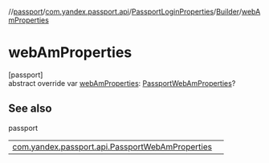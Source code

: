 //[passport](../../../../index.md)/[com.yandex.passport.api](../../index.md)/[PassportLoginProperties](../index.md)/[Builder](index.md)/[webAmProperties](web-am-properties.md)

# webAmProperties

[passport]\
abstract override var [webAmProperties](web-am-properties.md): [PassportWebAmProperties](../../-passport-web-am-properties/index.md)?

## See also

passport

| | |
|---|---|
| [com.yandex.passport.api.PassportWebAmProperties](../../-passport-web-am-properties/index.md) |  |
